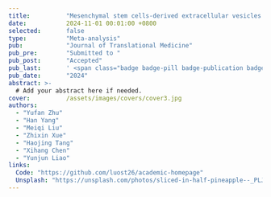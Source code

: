 ```yaml
---
title:          "Mesenchymal stem cells-derived extracellular vesicles for wound healing and skin regeneration: A systematic review and meta-analysis of preclinical studies."
date:           2024-11-01 00:01:00 +0800
selected:       false
type:           "Meta-analysis"
pub:            "Journal of Translational Medicine"
pub_pre:        "Submitted to "
pub_post:       "Accepted"
pub_last:       ' <span class="badge badge-pill badge-publication badge-success">Review</span>'
pub_date:       "2024"
abstract: >-
  # Add your abstract here if needed.
cover:          /assets/images/covers/cover3.jpg
authors:
  - "Yufan Zhu"
  - "Han Yang"
  - "Meiqi Liu"
  - "Zhixin Xue"
  - "Haojing Tang"
  - "Xihang Chen"
  - "Yunjun Liao"
links:
  Code: "https://github.com/luost26/academic-homepage"
  Unsplash: "https://unsplash.com/photos/sliced-in-half-pineapple--_PLJZmHZzk"
---
```

